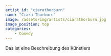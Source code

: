 ```yaml
---
artist_id: "ciarathorburn"
name: "Ciara Thorburn"
image: /assets/img/artists/ciarathorburn.jpg
image_position: top
categories:
    - Comedy
---
```

Das ist eine Beschreibung des Künstlers
